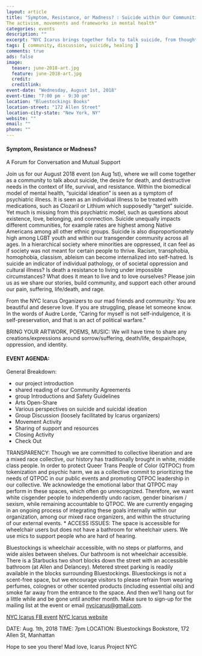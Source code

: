 ```yaml
---
layout: article
title: "Symptom, Resistance, or Madness? : Suicide within Our Communities"
The activism, movements and frameworks in mental health"
categories: events
description: ""
excerpt: "NYC Icarus brings together folx to talk suicide, from thoughts, to viewpoints, to systemic oppression"
tags: [ community, discussion, suicide, healing ]
comments: true
ads: false
image:
  teaser: june-2018-art.jpg
  feature: june-2018-art.jpg
  credit: 
  creditlink: 
event-date: "Wednesday, August 1st, 2018"
event-time: "7:00 pm - 9:30 pm"
location: "Bluestockings Books"
location-street: "172 Allen Street"
location-city-state: "New York, NY"
website: ""
email: ""
phone: ""
---
```


#### Symptom, Resistance or Madness?

A Forum for Conversation and Mutual Support

Join us for our August 2018 event (on Aug 1st), where we will come together as a community to talk about suicide, the desire for death, and destructive needs in the context of life, survival, and resistance. Within the biomedical model of mental health, “suicidal ideation” is seen as a symptom of psychiatric illness. It is seen as an individual illness to be treated with medications, such as Clozaril or Lithium which supposedly “target” suicide. Yet much is missing from this psychiatric model, such as questions about existence, love, belonging, and connection. Suicide unequally impacts different communities, for example rates are highest among Native Americans among all other ethnic groups. Suicide is also disproportionately high among LGBT youth and within our transgender community across all ages. In a hierarchical society where minorities are oppressed, it can feel as if society was not meant for certain people to thrive. Racism, transphobia, homophobia, classism, ableism can become internalized into self-hatred. Is suicide an indicator of individual pathology, or of societal oppression and cultural illness? Is death a resistance to living under impossible circumstances? What does it mean to live and to love ourselves? Please join us as we share our stories, build community, and support each other around our pain, suffering, life/death, and rage.

From the NYC Icarus Organizers to our mad friends and community: You are beautiful and deserve love. If you are struggling, please let someone know. In the words of Audre Lorde, “Caring for myself is not self-indulgence, it is self-preservation, and that is an act of political warfare.” 



BRING YOUR ARTWORK, POEMS, MUSIC: We will have time to share any creations/expressions around sorrow/suffering, death/life, despair/hope, oppression, and identity.

#### EVENT AGENDA:

General Breakdown:

* our project introduction
* shared reading of our Community Agreements
* group Introductions and Safety Guidelines
* Arts Open-Share
* Various perspectives on suicide and suicidal ideation
* Group Discussion (loosely facilitated by Icarus organizers)
* Movement Activity
* Sharing of support and resources
* Closing Activity
* Check Out


TRANSPARENCY:
Though we are committed to collective liberation and are a mixed race collective, our history has traditionally brought in white, middle class people. In order to protect Queer Trans People of Color (QTPOC) from tokenization and psychic harm, we as a collective commit to prioritizing the needs of QTPOC in our public events and promoting QTPOC leadership in our collective. We acknowledge the emotional labor that QTPOC may perform in these spaces, which often go unrecognized. Therefore, we want white cisgender people to independently undo racism, gender binarism / sexism, while remaining accountable to QTPOC. We are currently engaging in an ongoing process of integrating these goals internally within our organization, among our mixed race organizers, and within the structuring of our external events. *
ACCESS ISSUES: The space is accessible for wheelchair users but does not have a bathroom for wheelchair users. We use mics to support people who are hard of hearing.

Bluestockings is wheelchair accessible, with no steps or platforms, and wide aisles between shelves. Our bathroom is not wheelchair accessible. There is a Starbucks two short blocks down the street with an accessible bathroom (at Allen and Delancey). Metered street parking is readily available in the blocks surrounding Bluestockings. Bluestockings is not a scent-free space, but we encourage visitors to please refrain from wearing perfumes, colognes or other scented products (including essential oils) and smoke far away from the entrance to the space.
And then we’ll hang out for a little while and be gone until another month. Make sure to sign-up for the mailing list at the event or email nycicarus@gmail.com.

[NYC Icarus FB event](https://www.facebook.com/events/455061404949714/)
[NYC Icarus website](http://nycicarus.org/events/suicide-madness/)

DATE: Aug. 1th, 2018
TIME: 7pm
LOCATION: Bluestockings Bookstore, 172 Allen St, Manhattan

Hope to see you there!
Mad love, Icarus Project NYC
